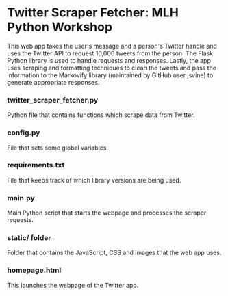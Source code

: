 # Twitter Scraper Fetcher: MLH Python Workshop

This web app takes the user's message and a person's Twitter handle and uses the Twitter API to request 10,000 tweets from the person. The Flask Python library is used to handle requests and responses. Lastly, the app uses scraping and formatting techniques to clean the tweets and pass the information to the Markovify library (maintained by GitHub user jsvine) to generate appropriate responses.

### twitter_scraper_fetcher.py

Python file that contains functions which scrape data from Twitter.

### config.py

File that sets some global variables.

### requirements.txt

File that keeps track of which library versions are being used.

### main.py

Main Python script that starts the webpage and processes the scraper requests.

### static/ folder
Folder that contains the JavaScript, CSS and images that the web app uses.

### homepage.html

This launches the webpage of the Twitter app.
